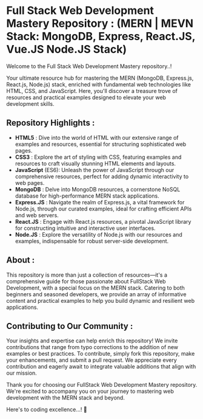 # Full Stack Web Development Mastery Repository : (MERN | MEVN Stack: MongoDB, Express, React.JS, Vue.JS Node.JS Stack)


Welcome to the Full Stack Web Development Mastery repository..!

Your ultimate resource hub for mastering the MERN (MongoDB, Express.js, React.js, Node.js) stack, enriched with fundamental web technologies like HTML, CSS, and JavaScript. Here, you'll discover a treasure trove of resources and practical examples designed to elevate your web development skills.

## Repository Highlights :

- **HTML5** : Dive into the world of HTML with our extensive range of examples and resources, essential for structuring sophisticated web pages.
- **CSS3** : Explore the art of styling with CSS, featuring examples and resources to craft visually stunning HTML elements and layouts.
- **JavaScript** (ES6): Unleash the power of JavaScript through our comprehensive resources, perfect for adding dynamic interactivity to web pages.
- **MongoDB** : Delve into MongoDB resources, a cornerstone NoSQL database for high-performance MERN stack applications.
- **Express.JS** : Navigate the realm of Express.js, a vital framework for Node.js, through our curated examples, ideal for crafting efficient APIs and web servers.
- **React.JS** : Engage with React.js resources, a pivotal JavaScript library for constructing intuitive and interactive user interfaces.
- **Node.JS** : Explore the versatility of Node.js with our resources and examples, indispensable for robust server-side development.

## About :

This repository is more than just a collection of resources—it's a comprehensive guide for those passionate about FullStack Web Development, with a special focus on the MERN stack. Catering to both beginners and seasoned developers, we provide an array of informative content and practical examples to help you build dynamic and resilient web applications.

## Contributing to Our Community :

Your insights and expertise can help enrich this repository! We invite contributions that range from typo corrections to the addition of new examples or best practices. To contribute, simply fork this repository, make your enhancements, and submit a pull request. We appreciate every contribution and eagerly await to integrate valuable additions that align with our mission.

Thank you for choosing our FullStack Web Development Mastery repository. We're excited to accompany you on your journey to mastering web development with the MERN stack and beyond. 

Here's to coding excellence...! 🚀
